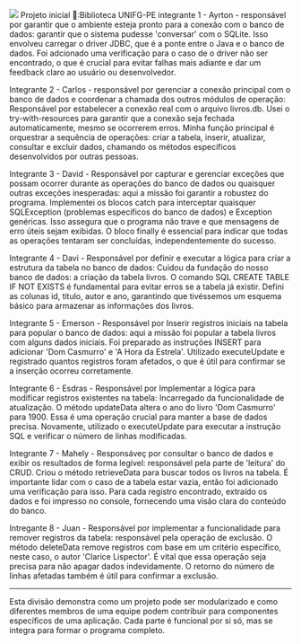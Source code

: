 <img src="https://devicon-website.vercel.app/api/github/original.svg"></img>
Projeto inicial
🎉:Biblioteca UNIFG-PE
integrante 1 - Ayrton - responsável por garantir que o ambiente esteja pronto para a conexão com o banco de dados: garantir que o sistema pudesse 'conversar' com o SQLite. Isso envolveu carregar o driver JDBC, que é a ponte entre o Java e o banco de dados. Foi adcionado uma verificação para o caso de o driver não ser encontrado, o que é crucial para evitar falhas mais adiante e dar um feedback claro ao usuário ou desenvolvedor.

Integrante 2 - Carlos - responsável por gerenciar a conexão principal com o banco de dados e coordenar a chamada dos outros módulos de operação: Responsável por estabelecer a conexão real com o arquivo livros.db. Usei o try-with-resources para garantir que a conexão seja fechada automaticamente, mesmo se ocorrerem erros. Minha função principal é orquestrar a sequência de operações: criar a tabela, inserir, atualizar, consultar e excluir dados, chamando os métodos específicos desenvolvidos por outras pessoas.

Integrante 3 - David - Responsável por capturar e gerenciar exceções que possam ocorrer durante as operações do banco de dados ou quaisquer outras exceções inesperadas: aqui a missão foi garantir a robustez do programa. Implementei os blocos catch para interceptar quaisquer SQLException (problemas específicos do banco de dados) e Exception genéricas. Isso assegura que o programa não trave e que mensagens de erro úteis sejam exibidas. O bloco finally é essencial para indicar que todas as operações tentaram ser concluídas, independentemente do sucesso.

Integrante 4 - Davi - Responsável por definir e executar a lógica para criar a estrutura da tabela no banco de dados: Cuidou da fundação do nosso banco de dados: a criação da tabela livros. O comando SQL CREATE TABLE IF NOT EXISTS é fundamental para evitar erros se a tabela já existir. Defini as colunas id, titulo, autor e ano, garantindo que tivéssemos um esquema básico para armazenar as informações dos livros.

Integrante 5 - Emerson - Responsável por Inserir registros iniciais na tabela para popular o banco de dados: aqui a missão foi popular a tabela livros com alguns dados iniciais. Foi preparado as instruções INSERT para adicionar 'Dom Casmurro' e 'A Hora da Estrela'. Utilizado executeUpdate e registrado quantos registros foram afetados, o que é útil para confirmar se a inserção ocorreu corretamente.

Integrante 6 - Esdras - Responsável por Implementar a lógica para modificar registros existentes na tabela: Incarregado da funcionalidade de atualização. O método updateData altera o ano do livro 'Dom Casmurro' para 1900. Essa é uma operação crucial para manter a base de dados precisa. Novamente, utilizado o executeUpdate para executar a instrução SQL e verificar o número de linhas modificadas.

Integrante 7 - Mahely - Responsáveç por consultar o banco de dados e exibir os resultados de forma legível: responsável pela parte de 'leitura' do CRUD. Criou o método retrieveData para buscar todos os livros na tabela. É importante lidar com o caso de a tabela estar vazia, então foi adicionado uma verificação para isso. Para cada registro encontrado, extraído os dados e foi impresso no console, fornecendo uma visão clara do conteúdo do banco.

Intregante 8 - Juan - Responsável por implementar a funcionalidade para remover registros da tabela: responsável pela operação de exclusão. O método deleteData remove registros com base em um critério específico, neste caso, o autor 'Clarice Lispector'. É vital que essa operação seja precisa para não apagar dados indevidamente. O retorno do número de linhas afetadas também é útil para confirmar a exclusão.

--------------------------------------------------------------------------------------------------------------------------------------
Esta divisão demonstra como um projeto pode ser modularizado e como diferentes membros de uma equipe podem contribuir para componentes específicos de uma aplicação. Cada parte é funcional por si só, mas se integra para formar o programa completo.
